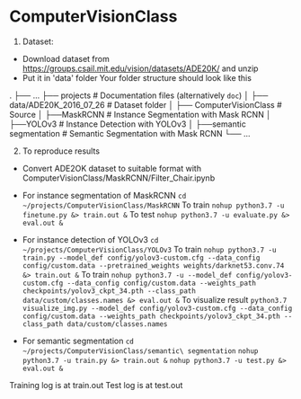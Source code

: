 # ComputerVisionClass

1. Dataset:
- Download dataset from https://groups.csail.mit.edu/vision/datasets/ADE20K/ and unzip
- Put it in 'data' folder
Your folder structure should look like this

.
├── ...
├── projects                        # Documentation files (alternatively `doc`)
│   ├── data/ADE20K_2016_07_26      # Dataset folder
│   ├── ComputerVisionClass         # Source 
│       ├──MaskRCNN                 # Instance Segmentation with Mask RCNN 
│       ├──YOLOv3                   # Instance Detection with YOLOv3
│       ├──semantic segmentation    # Semantic Segmentation with Mask RCNN
└── ...

2. To reproduce results
- Convert ADE2OK dataset to suitable format with ComputerVisionClass/MaskRCNN/Filter_Chair.ipynb
- For instance segmentation of MaskRCNN
```cd ~/projects/ComputerVisionClass/MaskRCNN```
To train
```nohup python3.7 -u finetune.py &> train.out &```
To test
```nohup python3.7 -u evaluate.py &> eval.out &```

- For instance detection of YOLOv3
```cd ~/projects/ComputerVisionClass/YOLOv3```
To train
```nohup python3.7 -u train.py --model_def config/yolov3-custom.cfg --data_config config/custom.data --pretrained_weights weights/darknet53.conv.74 &> train.out &```
To train
```nohup python3.7 -u --model_def config/yolov3-custom.cfg --data_config config/custom.data --weights_path checkpoints/yolov3_ckpt_34.pth --class_path data/custom/classes.names &> eval.out &```
To visualize result
```python3.7 visualize_img.py --model_def config/yolov3-custom.cfg --data_config config/custom.data --weights_path checkpoints/yolov3_ckpt_34.pth --class_path data/custom/classes.names```

- For semantic segmentation 
```cd ~/projects/ComputerVisionClass/semantic\ segmentation```
```nohup python3.7 -u train.py &> train.out &```
```nohup python3.7 -u test.py &> eval.out &```

Training log is at train.out
Test log is at test.out